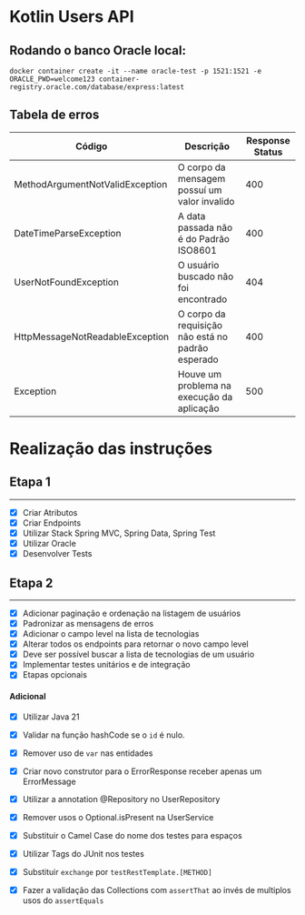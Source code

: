 # Kotlin Users API

## Rodando o banco Oracle local:

```shell
docker container create -it --name oracle-test -p 1521:1521 -e ORACLE_PWD=welcome123 container-registry.oracle.com/database/express:latest
```

## Tabela de erros

| Código                          | Descrição                                         | Response Status | 
|---------------------------------|---------------------------------------------------|-----------------|
| MethodArgumentNotValidException | O corpo da mensagem possuí um valor invalido      | 400             | 
| DateTimeParseException          | A data passada não é do Padrão ISO8601            | 400             | 
| UserNotFoundException           | O usuário buscado não foi encontrado              | 404             |
| HttpMessageNotReadableException | O corpo da requisição não está no padrão esperado | 400             | 
| Exception                       | Houve um problema na execução da aplicação        | 500             |

# Realização das instruções
## Etapa 1

---
- [x] Criar Atributos
- [x] Criar Endpoints
- [x] Utilizar Stack Spring MVC, Spring Data, Spring Test
- [x] Utilizar Oracle
- [x] Desenvolver Tests

## Etapa 2

---
- [x] Adicionar paginação e ordenação na listagem de usuários
- [x] Padronizar as mensagens de erros
- [x] Adicionar o campo level na lista de tecnologias
- [x] Alterar todos os endpoints para retornar o novo campo level
- [x] Deve ser possível buscar a lista de tecnologias de um usuário
- [x] Implementar testes unitários e de integração
- [x] Etapas opcionais

#### Adicional
- [x] Utilizar Java 21
- [x] Validar na função hashCode se o `id` é nulo. 
- [x] Remover uso de `var` nas entidades
- [x] Criar novo construtor para o ErrorResponse receber apenas um ErrorMessage
- [x] Utilizar a annotation @Repository no UserRepository
- [x] Remover usos o Optional.isPresent na UserService
- [x] Substituir o Camel Case do nome dos testes para espaços
- [x] Utilizar Tags do JUnit nos testes 
- [x] Substituir `exchange` por `testRestTemplate.[METHOD]`
- [x] Fazer a validação das Collections com `assertThat` ao invés de multiplos usos do `assertEquals`

